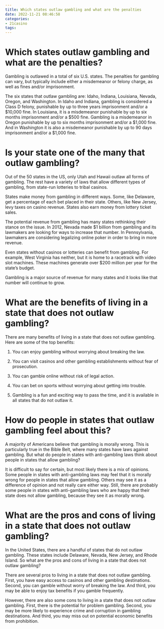 ```yaml
---
title: Which states outlaw gambling and what are the penalties
date: 2022-11-21 08:46:58
categories:
- 21casino
tags:
---
```



#  Which states outlaw gambling and what are the penalties?

Gambling is outlawed in a total of six U.S. states. The penalties for gambling can vary, but typically include either a misdemeanor or felony charge, as well as fines and/or imprisonment.

The six states that outlaw gambling are: Idaho, Indiana, Louisiana, Nevada, Oregon, and Washington. In Idaho and Indiana, gambling is considered a Class D felony, punishable by up to three years imprisonment and/or a $10,000 fine. In Louisiana, it is a misdemeanor punishable by up to six months imprisonment and/or a $500 fine. Gambling is a misdemeanor in Oregon punishable by up to six months imprisonment and/or a $1,000 fine. And in Washington it is also a misdemeanor punishable by up to 90 days imprisonment and/or a $1,000 fine.

#  Is your state one of the many that outlaw gambling?

Out of the 50 states in the US, only Utah and Hawaii outlaw all forms of gambling. The rest have a variety of laws that allow different types of gambling, from state-run lotteries to tribal casinos.

States make money from gambling in different ways. Some, like Delaware, get a percentage of each bet placed in their state. Others, like New Jersey, levy taxes on casino revenue. States also earn money from lottery ticket sales.

The potential revenue from gambling has many states rethinking their stance on the issue. In 2012, Nevada made $1 billion from gambling and its lawmakers are looking for ways to increase that number. In Pennsylvania, lawmakers are considering legalizing online poker in order to bring in more revenue.

Even states without casinos or lotteries can benefit from gambling. For example, West Virginia has neither, but it is home to a racetrack with video slot machines. These machines generate over $200 million per year for the state’s budget.

Gambling is a major source of revenue for many states and it looks like that number will continue to grow.

#  What are the benefits of living in a state that does not outlaw gambling?

There are many benefits of living in a state that does not outlaw gambling. Here are some of the top benefits:

1) You can enjoy gambling without worrying about breaking the law.

2) You can visit casinos and other gambling establishments without fear of prosecution.

3) You can gamble online without risk of legal action.

4) You can bet on sports without worrying about getting into trouble.

5) Gambling is a fun and exciting way to pass the time, and it is available in all states that do not outlaw it.

#  How do people in states that outlaw gambling feel about this?

A majority of Americans believe that gambling is morally wrong. This is particularly true in the Bible Belt, where many states have laws against gambling. But what do people in states with anti-gambling laws think about people in states that allow gambling?

It is difficult to say for certain, but most likely there is a mix of opinions. Some people in states with anti-gambling laws may feel that it is morally wrong for people in states that allow gambling. Others may see it as a difference of opinion and not really care either way. Still, there are probably some people in states with anti-gambling laws who are happy that their state does not allow gambling, because they see it as morally wrong.

#  What are the pros and cons of living in a state that does not outlaw gambling?

In the United States, there are a handful of states that do not outlaw gambling. These states include Delaware, Nevada, New Jersey, and Rhode Island. So what are the pros and cons of living in a state that does not outlaw gambling?

There are several pros to living in a state that does not outlaw gambling. First, you have easy access to casinos and other gambling destinations. Second, you can gamble without worry of breaking the law. And third, you may be able to enjoy tax benefits if you gamble frequently.

However, there are also some cons to living in a state that does not outlaw gambling. First, there is the potential for problem gambling. Second, you may be more likely to experience crime and corruption in gambling destinations. And third, you may miss out on potential economic benefits from prohibition.